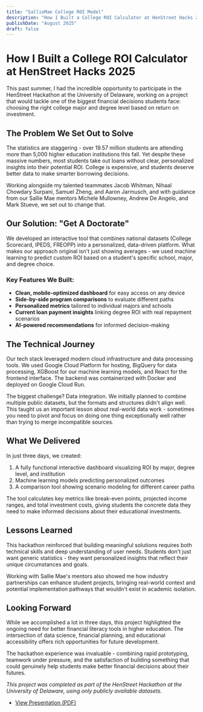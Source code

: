 ```yaml
---
title: "SallieMae College ROI Model"
description: "How I Built a College ROI Calculator at HenStreet Hacks 2025"
publishDate: "August 2025"
draft: false
---
```



# How I Built a College ROI Calculator at HenStreet Hacks 2025

This past summer, I had the incredible opportunity to participate in the HenStreet Hackathon at the University of Delaware, working on a project that would tackle one of the biggest financial decisions students face: choosing the right college major and degree level based on return on investment.

## The Problem We Set Out to Solve

The statistics are staggering - over 19.57 million students are attending more than 5,000 higher education institutions this fall. Yet despite these massive numbers, most students take out loans without clear, personalized insights into their potential ROI. College is expensive, and students deserve better data to make smarter borrowing decisions.

Working alongside my talented teammates Jacob Whitman, Nihaal Chowdary Surpani, Samuel Zheng, and Aaron Jarmusch, and with guidance from our Sallie Mae mentors Michele Mullowney, Andrew De Angelo, and Mark Stueve, we set out to change that.

## Our Solution: "Get A Doctorate"

We developed an interactive tool that combines national datasets (College Scorecard, IPEDS, FREOPP) into a personalized, data-driven platform. What makes our approach original isn't just showing averages - we used machine learning to predict custom ROI based on a student's specific school, major, and degree choice.

### Key Features We Built:
- **Clean, mobile-optimized dashboard** for easy access on any device
- **Side-by-side program comparisons** to evaluate different paths
- **Personalized metrics** tailored to individual majors and schools  
- **Current loan payment insights** linking degree ROI with real repayment scenarios
- **AI-powered recommendations** for informed decision-making

## The Technical Journey

Our tech stack leveraged modern cloud infrastructure and data processing tools. We used Google Cloud Platform for hosting, BigQuery for data processing, XGBoost for our machine learning models, and React for the frontend interface. The backend was containerized with Docker and deployed on Google Cloud Run.

The biggest challenge? Data integration. We initially planned to combine multiple public datasets, but the formats and structures didn't align well. This taught us an important lesson about real-world data work - sometimes you need to pivot and focus on doing one thing exceptionally well rather than trying to merge incompatible sources.

## What We Delivered

In just three days, we created:
1. A fully functional interactive dashboard visualizing ROI by major, degree level, and institution
2. Machine learning models predicting personalized outcomes
3. A comparison tool showing scenario modeling for different career paths

The tool calculates key metrics like break-even points, projected income ranges, and total investment costs, giving students the concrete data they need to make informed decisions about their educational investments.

## Lessons Learned

This hackathon reinforced that building meaningful solutions requires both technical skills and deep understanding of user needs. Students don't just want generic statistics - they want personalized insights that reflect their unique circumstances and goals.

Working with Sallie Mae's mentors also showed me how industry partnerships can enhance student projects, bringing real-world context and potential implementation pathways that wouldn't exist in academic isolation.

## Looking Forward

While we accomplished a lot in three days, this project highlighted the ongoing need for better financial literacy tools in higher education. The intersection of data science, financial planning, and educational accessibility offers rich opportunities for future development.

The hackathon experience was invaluable - combining rapid prototyping, teamwork under pressure, and the satisfaction of building something that could genuinely help students make better financial decisions about their futures.

*This project was completed as part of the HenStreet Hackathon at the University of Delaware, using only publicly available datasets.*

- [View Presentation (PDF)](/HenStreet/henstreethacks-salliemae.pdf)
